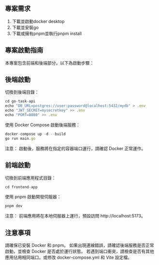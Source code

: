 ## 專案需求
1. 下載並啟動docker desktop
2. 下載並安裝go
3. 下載或擁有pnpm並執行pnpm install

## 專案啟動指南
本專案包含前端和後端部分，以下為啟動步驟：

## 後端啟動
切換到後端目錄：

```jsx
cd go-task-api
echo "DB_URL=postgres://user:password@localhost:5432/mydb" > .env
echo "JWT_SECRET=mysecretkey" >> .env
echo "PORT=8080" >> .env
```

使用 Docker Compose 啟動後端服務：

```jsx
docker-compose up -d --build
go run main.go
```

注意： 啟動後，服務將在指定的容器端口運行，請確認 Docker 正常運作。

## 前端啟動
切換到前端應用程式目錄：

```jsx
cd frontend-app
```

使用 pnpm 啟動開發伺服器：

```jsx
pnpm dev
```

注意： 前端應用將在本地伺服器上運行，預設訪問 http://localhost:5173。

## 注意事項
請確保已安裝 Docker 和 pnpm。
如果出現連線錯誤，請確認後端服務是否正常啟動，並檢查 Docker 是否處於運行狀態。
若遇到端口衝突，請檢查是否有其他應用佔用相同端口，或修改 docker-compose.yml 和 Vite 設定檔。
